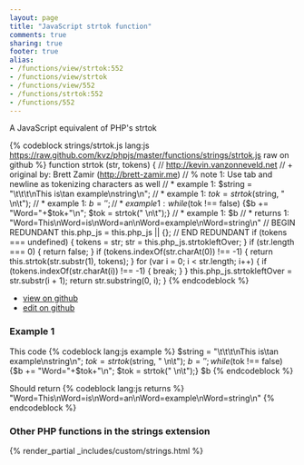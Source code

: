 ```yaml
---
layout: page
title: "JavaScript strtok function"
comments: true
sharing: true
footer: true
alias:
- /functions/view/strtok:552
- /functions/view/strtok
- /functions/view/552
- /functions/strtok:552
- /functions/552
---
```

<!-- Generated by Rakefile:build -->
A JavaScript equivalent of PHP's strtok

{% codeblock strings/strtok.js lang:js https://raw.github.com/kvz/phpjs/master/functions/strings/strtok.js raw on github %}
function strtok (str, tokens) {
  // http://kevin.vanzonneveld.net
  // +   original by: Brett Zamir (http://brett-zamir.me)
  // %        note 1: Use tab and newline as tokenizing characters as well
  // *     example 1: $string = "\t\t\t\nThis is\tan example\nstring\n";
  // *     example 1: $tok = strtok($string, " \n\t");
  // *     example 1: $b = '';
  // *     example 1: while ($tok !== false) {$b += "Word="+$tok+"\n"; $tok = strtok(" \n\t");}
  // *     example 1: $b
  // *     returns 1: "Word=This\nWord=is\nWord=an\nWord=example\nWord=string\n"
  // BEGIN REDUNDANT
  this.php_js = this.php_js || {};
  // END REDUNDANT
  if (tokens === undefined) {
    tokens = str;
    str = this.php_js.strtokleftOver;
  }
  if (str.length === 0) {
    return false;
  }
  if (tokens.indexOf(str.charAt(0)) !== -1) {
    return this.strtok(str.substr(1), tokens);
  }
  for (var i = 0; i < str.length; i++) {
    if (tokens.indexOf(str.charAt(i)) !== -1) {
      break;
    }
  }
  this.php_js.strtokleftOver = str.substr(i + 1);
  return str.substring(0, i);
}
{% endcodeblock %}

 - [view on github](https://github.com/kvz/phpjs/blob/master/functions/strings/strtok.js)
 - [edit on github](https://github.com/kvz/phpjs/edit/master/functions/strings/strtok.js)

### Example 1
This code
{% codeblock lang:js example %}
$string = "\t\t\t\nThis is\tan example\nstring\n";
$tok = strtok($string, " \n\t");
$b = '';
while ($tok !== false) {$b += "Word="+$tok+"\n"; $tok = strtok(" \n\t");}
$b
{% endcodeblock %}

Should return
{% codeblock lang:js returns %}
"Word=This\nWord=is\nWord=an\nWord=example\nWord=string\n"
{% endcodeblock %}


### Other PHP functions in the strings extension
{% render_partial _includes/custom/strings.html %}
